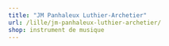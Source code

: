 ```yaml
---
title: "JM Panhaleux Luthier-Archetier"
url: /lille/jm-panhaleux-luthier-archetier/
shop: instrument de musique
---
```

